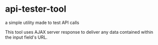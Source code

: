 # api-tester-tool
a simple utility made to test API calls

This tool uses AJAX server response to deliver any data contained within the input field's URL. 
